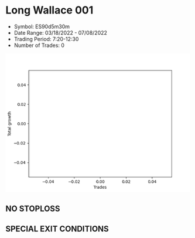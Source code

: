 # Long Wallace 001 
- Symbol: ES90d5m30m
- Date Range: 03/18/2022 - 07/08/2022
- Trading Period: 7:20-12:30
- Number of Trades: 0

![Plot](LongWallace001ES90d5m30m.png)
## NO STOPLOSS









## SPECIAL EXIT CONDITIONS 
